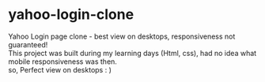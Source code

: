 # yahoo-login-clone
Yahoo Login page clone - best view on desktops, responsiveness not guaranteed!  <br>
This project was built during my learning days (Html, css), had no idea what mobile responsiveness was then. <br>
so, Perfect view on desktops : )


